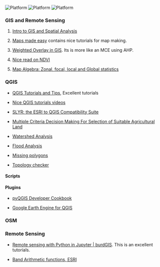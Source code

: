 ![Platform](https://img.shields.io/badge/Topic-GIS-orange.svg?longCache=true)
![Platform](https://img.shields.io/badge/Software-QGIS-green.svg?longCache=true)
![Platform](https://img.shields.io/badge/WebMapping-OSM-blue.svg?longCache=true)

### GIS and  Remote Sensing

1. [Intro to GIS and Spatial Analysis](https://mgimond.github.io/Spatial/index.html)

1. [Maps made easy](https://support.dronesmadeeasy.com/hc/en-us/categories/200507805-Maps-Made-Easy) contains nice tutorials for map making.

1. [Weighted Overlay in GIS](https://www.youtube.com/watch?v=qyNkZ2FRLb8). Its is more like an MCE using AHP.

1. [Nice read on NDVI](https://en.wikipedia.org/wiki/Normalized_difference_vegetation_index#Rationale)

1. [Map Algebra: Zonal, focal, local and Global statistics](https://gisgeography.com/map-algebra-global-zonal-focal-local/)


### QGIS
- [QGIS Tutorials and Tips](https://www.qgistutorials.com/en/), Excellent tutorials
- [Nice QGIS tutorials videos](https://www.youtube.com/user/soloharthal)
- [SLYR: the ESRI to QGIS Compatibility Suite](https://north-road.com/slyr/)
- [Multiple Criteria Decision Making For Selection of Suitable Agricultural Land](https://www.youtube.com/watch?v=TDwg8Wi5rYs)

- [Watershed Analysis]()

- [Flood Analysis](https://www.youtube.com/watch?v=qZBi3vGBzI8&feature=youtu.be&fbclid=IwAR0OYRvQweUwi0mkbbCmDRX9rmdS4LCP45MyLkKXI3oWbW6geony8_rEZ-8)


- [Missing polygons](http://monde-geospatial.com/three-ways-of-creating-missing-polygons-from-holes-using-qgis/)

- [Topology checker](https://www.youtube.com/watch?v=HKDiOtoAMz0)

#### Scripts

#### Plugins
- [pyQGIS Developer Cookbook](https://docs.qgis.org/testing/en/docs/pyqgis_developer_cookbook/)

- [Google Earth Engine for QGIS](https://gee-community.github.io/qgis-earthengine-plugin/)




### OSM


### Remote Sensing

- [Remote sensing with Python in Jupyter | burdGIS](https://www.youtube.com/watch?v=OsgZSlv4t-U&feature=emb_logo). This is an excellent tutorials.

- [Band Arithmetic functions, ESRI](https://pro.arcgis.com/en/pro-app/help/data/imagery/band-arithmetic-function.htm) 

